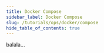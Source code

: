 ```yaml
---
title: Docker Compose
sidebar_label: Docker Compose
slug: /tutorials/ops/docker/compose
hide_table_of_contents: true
---
```

balala...